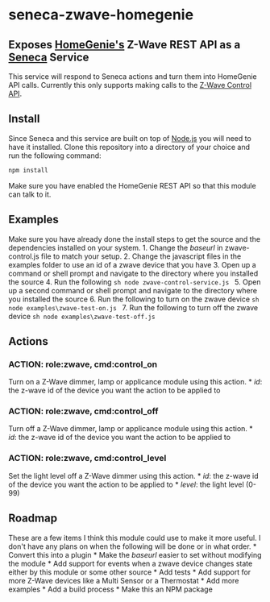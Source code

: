 # seneca-zwave-homegenie
## Exposes [HomeGenie's](http://www.homegenie.it/) Z-Wave REST API as a [Seneca](http://senecajs.org) Service
This service will respond to Seneca actions and turn them into HomeGenie API calls.  Currently this only supports making calls to the 
[Z-Wave Control API](http://genielabs.github.io/HomeGenie/api/mig/mig_api_zwave.html#5). 

## Install
Since Seneca and this service are built on top of [Node.js](https://nodejs.org) you will need to have it installed.
Clone this repository into a directory of your choice and run the following command:
```sh
npm install
```
Make sure you have enabled the HomeGenie REST API so that this module can talk to it.

## Examples
Make sure you have already done the install steps to get the source and the dependencies installed on your system. 
    1. Change the _baseurl_ in zwave-control.js file to match your setup.
    2. Change the javascript files in the examples folder to use an id of a zwave device that you have
    3. Open up a command or shell prompt and navigate to the directory where you installed the source
    4. Run the following
    ```sh
    node zwave-control-service.js
    ```
    5. Open up a second command or shell prompt and navigate to the directory where you installed the source
    6. Run the following to turn on the zwave device
    ```sh
    node examples\zwave-test-on.js
    ```
    7. Run the following to turn off the zwave device
    ```sh
    node examples\zwave-test-off.js
    ```
 

## Actions

### ACTION: role:zwave, cmd:control_on
Turn on a Z-Wave dimmer, lamp or applicance module using this action.
    * _id_: the z-wave id of the device you want the action to be applied to

### ACTION: role:zwave, cmd:control_off
Turn off a Z-Wave dimmer, lamp or applicance module using this action.
    * _id_: the z-wave id of the device you want the action to be applied to

### ACTION: role:zwave, cmd:control_level
Set the light level off a Z-Wave dimmer using this action.
    * _id_: the z-wave id of the device you want the action to be applied to
    * _level_: the light level (0-99)


## Roadmap
These are a few items I think this module could use to make it more useful.  I don't have any plans on
when the following will be done or in what order.
    * Convert this into a plugin
    * Make the _baseurl_ easier to set without modifying the module
    * Add support for events when a zwave device changes state either by this module or some other source
    * Add tests
    * Add support for more Z-Wave devices like a Multi Sensor or a Thermostat
    * Add more examples
    * Add a build process
    * Make this an NPM package

